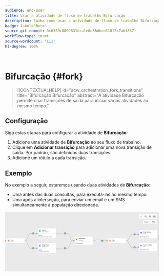 ```yaml
---
audience: end-user
title: Usar a atividade de fluxo de trabalho Bifurcação
description: Saiba como usar a atividade de fluxo de trabalho Bifurcação
badge: label="Beta"
source-git-commit: 0c6369c8099831dca1e0d38dbed818f3c7ab1867
workflow-type: tm+mt
source-wordcount: '111'
ht-degree: 100%

---
```



# Bifurcação {#fork}

>[!CONTEXTUALHELP]
>id="acw_orchestration_fork_transitions"
>title="Bifurcação Bifurcação"
>abstract="A atividade Bifurcação permite criar transições de saída para iniciar várias atividades ao mesmo tempo."

## Configuração

Siga estas etapas para configurar a atividade de **Bifurcação**:

1. Adicione uma atividade de **Bifurcação** ao seu fluxo de trabalho.
1. Clique em **Adicionar transição** para adicionar uma nova transição de saída. Por padrão, são definidas duas transições.
1. Adicione um rótulo a cada transição.

## Exemplo

No exemplo a seguir, estaremos usando duas atividades de **Bifurcação**:

* Uma antes das duas consultas, para executá-las ao mesmo tempo.
* Uma após a interseção, para enviar um email e um SMS simultaneamente à população direcionada.

![](../assets/workflow-fork-example.png)


